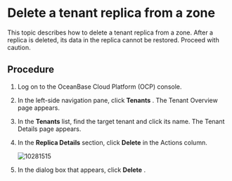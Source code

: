 Delete a tenant replica from a zone 
========================================================

This topic describes how to delete a tenant replica from a zone. After a replica is deleted, its data in the replica cannot be restored. Proceed with caution. 

Procedure 
------------------------------

1. Log on to the OceanBase Cloud Platform (OCP) console.

   

2. In the left-side navigation pane, click **Tenants** . The Tenant Overview page appears.

   

3. In the **Tenants** list, find the target tenant and click its name. The Tenant Details page appears.

   

4. In the **Replica Details** section, click **Delete** in the Actions column. 

   ![10281515](https://help-static-aliyun-doc.aliyuncs.com/assets/img/en-US/9304306461/p345381.png)
   

5. In the dialog box that appears, click **Delete** .

   



